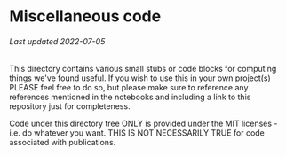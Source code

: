 # Miscellaneous code 
###### Last updated 2022-07-05

This directory contains various small stubs or code blocks for computing things we've found useful. If you wish to use this in your own project(s) PLEASE feel free to do so, but please make sure to reference any references mentioned in the notebooks and including a link to this repository just for completeness. 

Code under this directory tree ONLY is provided under the MIT licenses - i.e. do whatever you want. THIS IS NOT NECESSARILY TRUE for code associated with publications.


